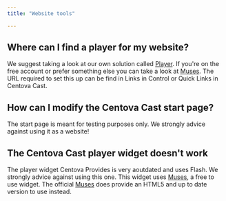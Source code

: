 ```yaml
---
title: "Website tools"

---
```


## Where can I find a player for my website?

We suggest taking a look at our own solution called [Player](https://docs.shoutca.st/docs/control-Player.html). If you're on the free account or prefer something else you can take a look at [Muses](http://muses.org). The URL required to set this up can be find in Links in Control or Quick Links in Centova Cast.

## How can I modify the Centova Cast start page?

The start page is meant for testing purposes only. We strongly advice against using it as a website!

## The Centova Cast player widget doesn't work

The player widget Centova Provides is very aoutdated and uses Flash. We strongly advice against using this one. This widget uses [Muses](http://muses.org), a free to use widget. The official [Muses](http://muses.org) does provide an HTML5 and up to date version to use instead.
